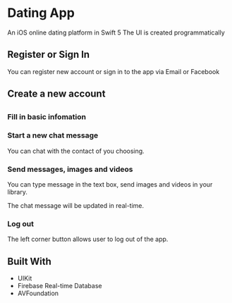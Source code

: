 # Dating App
An iOS online dating platform in Swift 5
The UI is created programmatically

## Register or Sign In 
You can register new account or sign in to the app via Email or Facebook

## Create a new account

## 
### Fill in basic infomation



### Start a new chat message 
You can chat with the contact of you choosing. 



### Send messages, images and videos
You can type message in the text box, send images and videos in your library. 

The chat message will be updated in real-time.


### Log out 
The left corner button allows user to log out of the app.


## Built With
* UIKit
* Firebase Real-time Database 
* AVFoundation

